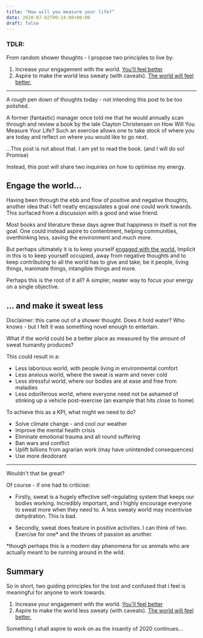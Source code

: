 ```yaml
---
title: "How will you measure your life?"
date: 2020-07-02T00:24:08+08:00
draft: false
---
```




### TDLR:

From random shower thoughts - I propose two principles to live by:

1. Increase your engagement with the world. <u>You'll feel better</u>
2. Aspire to make the world less sweaty (with caveats). <u>The world will feel better.</u>

------

A rough pen down of thoughts today - not intending this post to be too polished.

A former (fantastic) manager once told me that he would annually scan through and review a book by the late Clayton Christensen on How Will You Measure Your Life? Such an exercise allows one to take stock of where you are today and reflect on where you would like to go next.

...This post is not about that. I am yet to read the book. (and I will do so! Promise)

Instead, this post will share two inquiries on how to optimise my energy. 

## Engage the world...

Having been through the ebb and flow of positive and negative thoughts, another idea that i felt neatly encapsulates a goal one could work towards. This surfaced from a discussion with a good and wise friend.

Most books and literature these days agree that happiness in itself is not the goal. One could instead aspire to contentment, helping communities, overthinking less, saving the environment and much more.

But perhaps ultimately it is to keep yourself <u>engaged with the world.</u> Implicit in this is to keep yourself occupied, away from negative thoughts and to keep contributing to all the world has to give and take; be it people, living things, inanimate things, intangible things and more.

Perhaps this is the root of it all? A simpler, neater way to focus your energy on a single objective.



## ... and make it sweat less

Disclaimer: this came out of a shower thought. Does it hold water? Who knows - but I felt it was something novel enough to entertain.

What if the world could be a better place as measured by the amount of sweat humanity produces?

This could result in a:

- Less laborious world, with people living in environmental comfort
- Less anxious world, where the sweat is warm and never cold
- Less stressful world, where our bodies are at ease and free from maladies
- Less odoriferous world, where everyone need not be ashamed of stinking up a vehicle post-exercise (an example that hits close to home)

To achieve this as a KPI, what might we need to do?

- Solve climate change - and cool our weather
- Improve the mental health crisis
- Eliminate emotional trauma and all round suffering
- Ban wars and conflict
- Uplift billions from agrarian work (may have unintended consequences)
- Use more deodorant

***

Wouldn't that be great?

Of course - if one had to criticise:

- Firstly, sweat is a hugely effective self-regulating system that keeps our bodies working. Incredibly important, and I highly encourage everyone to sweat more when they need to. A less sweaty world may incentivise dehydration. This is bad.

- Secondly, sweat does feature in positive activities. I can think of two. Exercise for one* and the throes of passion as another.

*though perhaps this is a modern day phenomena for us animals who are actually meant to be running around in the wild.

## Summary 

So in short, two guiding principles for the lost and confused that i feel is meaningful for anyone to work towards.

1. Increase your engagement with the world. <u>You'll feel better</u>
2. Aspire to make the world less sweaty (with caveats). <u>The world will feel better.</u>

Something I shall aspire to work on as the insanity of 2020 continues...